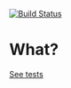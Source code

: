 [![Build Status](https://travis-ci.org/christian-fei/husky-template.svg?branch=master)](https://travis-ci.org/christian-fei/husky-template)

# What?

[See tests](./test)
